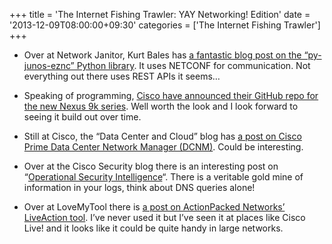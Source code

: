 +++
title = 'The Internet Fishing Trawler: YAY Networking! Edition'
date = '2013-12-09T08:00:00+09:30'
categories = ['The Internet Fishing Trawler']
+++

- Over at Network Janitor, Kurt Bales has [a fantastic blog post on the
  “py-junos-eznc” Python library](http://www.network-janitor.net/2013/11/on-python-networks-and-the-py-junos-eznc-library/).
  It uses NETCONF for communication. Not everything out there uses REST
  APIs it seems…

- Speaking of programming, [Cisco have announced their GitHub repo for the
  new Nexus 9k series](http://blogs.cisco.com/datacenter/cisco-nexus-9000-community-on-github/).
  Well worth the look and I look forward to seeing it build out over time.

- Still at Cisco, the “Data Center and Cloud” blog has [a post on Cisco
  Prime Data Center Network Manager (DCNM)](http://blogs.cisco.com/datacenter/automated-fabric-provisioning-using-cisco-prime-dcnm/).
  Could be interesting.

- Over at the Cisco Security blog there is an interesting post on
  “[Operational Security Intelligence](http://blogs.cisco.com/security/operational-security-intelligence/)“.
  There is a veritable gold mine of information in your logs, think about
  DNS queries alone!

- Over at LoveMyTool there is [a post on ActionPacked Networks’ LiveAction
  tool](http://www.lovemytool.com/blog/2013/11/a-visual-mental-model-of-your-cisco-network-topology-byjohn-smith.html).
  I’ve never used it but I’ve seen it at places like Cisco Live! and it
  looks like it could be quite handy in large networks.
